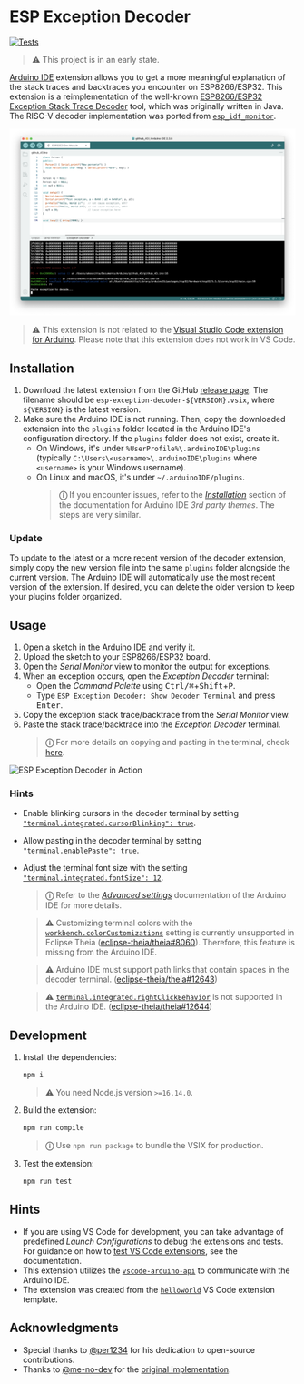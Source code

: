 # ESP Exception Decoder

[![Tests](https://github.com/dankeboy36/esp-exception-decoder/actions/workflows/build.yml/badge.svg)](https://github.com/dankeboy36/esp-exception-decoder/actions/workflows/build.yml)

> ⚠️ This project is in an early state.

[Arduino IDE](https://github.com/arduino/arduino-ide/) extension allows you to get a more meaningful explanation of the stack traces and backtraces you encounter on ESP8266/ESP32. This extension is a reimplementation of the well-known [ESP8266/ESP32 Exception Stack Trace Decoder](https://github.com/me-no-dev/EspExceptionDecoder) tool, which was originally written in Java. The RISC-V decoder implementation was ported from [`esp_idf_monitor`](https://github.com/espressif/esp-idf-monitor/blob/fae383ecf281655abaa5e65433f671e274316d10/esp_idf_monitor/gdb_panic_server.py).

![ESP8266/ESP32 Exception Decoder Extension](./images/espExceptionDecoder_main.png)

> ⚠️ This extension is not related to the [Visual Studio Code extension for Arduino](https://marketplace.visualstudio.com/items?itemName=vsciot-vscode.vscode-arduino). Please note that this extension does not work in VS Code.

## Installation

1. Download the latest extension from the GitHub [release page](https://github.com/dankeboy36/esp-exception-decoder/releases/latest). The filename should be `esp-exception-decoder-${VERSION}.vsix`, where `${VERSION}` is the latest version.
2. Make sure the Arduino IDE is not running. Then, copy the downloaded extension into the `plugins` folder located in the Arduino IDE's configuration directory. If the `plugins` folder does not exist, create it.
   - On Windows, it's under `%UserProfile%\.arduinoIDE\plugins` (typically `C:\Users\<username>\.arduinoIDE\plugins` where `<username>` is your Windows username).
   - On Linux and macOS, it's under `~/.arduinoIDE/plugins`.
     > **ⓘ** If you encounter issues, refer to the [_Installation_](https://github.com/arduino/arduino-ide/blob/main/docs/advanced-usage.md#installation) section of the documentation for Arduino IDE _3rd party themes_. The steps are very similar.

### Update

To update to the latest or a more recent version of the decoder extension, simply copy the new version file into the same `plugins` folder alongside the current version. The Arduino IDE will automatically use the most recent version of the extension. If desired, you can delete the older version to keep your plugins folder organized.

## Usage

1. Open a sketch in the Arduino IDE and verify it.
2. Upload the sketch to your ESP8266/ESP32 board.
3. Open the _Serial Monitor_ view to monitor the output for exceptions.
4. When an exception occurs, open the _Exception Decoder_ terminal:
   - Open the _Command Palette_ using <kbd>Ctrl/⌘</kbd>+<kbd>Shift</kbd>+<kbd>P</kbd>.
   - Type `ESP Exception Decoder: Show Decoder Terminal` and press <kbd>Enter</kbd>.
5. Copy the exception stack trace/backtrace from the _Serial Monitor_ view.
6. Paste the stack trace/backtrace into the _Exception Decoder_ terminal.
   > **ⓘ** For more details on copying and pasting in the terminal, check [here](https://code.visualstudio.com/docs/terminal/basics#_copy-paste).

![ESP Exception Decoder in Action](./images/espExceptionDecoder_main.gif)

### Hints

- Enable blinking cursors in the decoder terminal by setting [`"terminal.integrated.cursorBlinking": true`](https://code.visualstudio.com/docs/terminal/appearance#_terminal-cursor).
- Allow pasting in the decoder terminal by setting `"terminal.enablePaste": true`.
- Adjust the terminal font size with the setting [`"terminal.integrated.fontSize": 12`](https://code.visualstudio.com/docs/terminal/appearance#_text-style).

  > **ⓘ** Refer to the [_Advanced settings_](https://github.com/arduino/arduino-ide/blob/main/docs/advanced-usage.md#advanced-settings) documentation of the Arduino IDE for more details.

  > ⚠️ Customizing terminal colors with the [`workbench.colorCustomizations`](https://code.visualstudio.com/docs/terminal/appearance#_terminal-colors) setting is currently unsupported in Eclipse Theia ([eclipse-theia/theia#8060](https://github.com/eclipse-theia/theia/issues/8060)). Therefore, this feature is missing from the Arduino IDE.

  > ⚠️ Arduino IDE must support path links that contain spaces in the decoder terminal. ([eclipse-theia/theia#12643](https://github.com/eclipse-theia/theia/issues/12643))

  > ⚠️ [`terminal.integrated.rightClickBehavior`](https://code.visualstudio.com/docs/terminal/basics#_rightclick-behavior) is not supported in the Arduino IDE. ([eclipse-theia/theia#12644](https://github.com/eclipse-theia/theia/issues/12644))

## Development

1. Install the dependencies:

   ```sh
   npm i
   ```

   > ⚠️ You need Node.js version `>=16.14.0`.

2. Build the extension:

   ```sh
   npm run compile
   ```

   > **ⓘ** Use `npm run package` to bundle the VSIX for production.

3. Test the extension:

   ```sh
   npm run test
   ```

## Hints

- If you are using VS Code for development, you can take advantage of predefined _Launch Configurations_ to debug the extensions and tests. For guidance on how to [test VS Code extensions](https://code.visualstudio.com/api/working-with-extensions/testing-extension), see the documentation.
- This extension utilizes the [`vscode-arduino-api`](https://github.com/dankeboy36/vscode-arduino-api/) to communicate with the Arduino IDE.
- The extension was created from the [`helloworld`](https://code.visualstudio.com/api/get-started/your-first-extension) VS Code extension template.

## Acknowledgments

- Special thanks to [@per1234](https://github.com/per1234) for his dedication to open-source contributions.
- Thanks to [@me-no-dev](https://github.com/me-no-dev) for the [original implementation](https://github.com/me-no-dev/EspExceptionDecoder).

